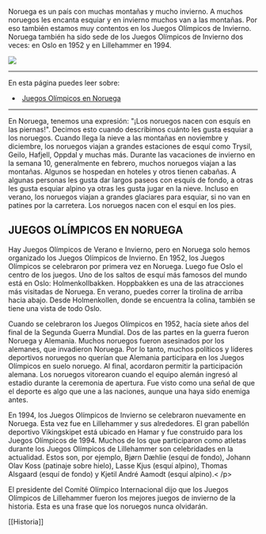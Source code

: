 Noruega es un país con muchas montañas y mucho invierno. A muchos noruegos les encanta esquiar y en invierno muchos van a las montañas. Por eso también estamos muy contentos en los Juegos Olímpicos de Invierno. Noruega también ha sido sede de los Juegos Olímpicos de Invierno dos veces: en Oslo en 1952 y en Lillehammer en 1994.

![](https://cdn.kursoria.no/pensum/elements/-_jmhngb.jpg)

---

En esta página puedes leer sobre:

-    [Juegos Olímpicos en Noruega](#juegos-ol%C3%ADmpicos-en-noruega)

---

En Noruega, tenemos una expresión: "¡Los noruegos nacen con esquís en las piernas!". Decimos esto cuando describimos cuánto les gusta esquiar a los noruegos. Cuando llega la nieve a las montañas en noviembre y diciembre, los noruegos viajan a grandes estaciones de esquí como Trysil, Geilo, Hafjell, Oppdal y muchas más. Durante las vacaciones de invierno en la semana 10, generalmente en febrero, muchos noruegos viajan a las montañas. Algunos se hospedan en hoteles y otros tienen cabañas. A algunas personas les gusta dar largos paseos con esquís de fondo, a otras les gusta esquiar alpino ya otras les gusta jugar en la nieve. Incluso en verano, los noruegos viajan a grandes glaciares para esquiar, si no van en patines por la carretera. Los noruegos nacen con el esquí en los pies.

## JUEGOS OLÍMPICOS EN NORUEGA

Hay Juegos Olímpicos de Verano e Invierno, pero en Noruega solo hemos organizado los Juegos Olímpicos de Invierno. En 1952, los Juegos Olímpicos se celebraron por primera vez en Noruega. Luego fue Oslo el centro de los juegos. Uno de los saltos de esquí más famosos del mundo está en Oslo: Holmenkollbakken. Hoppbakken es una de las atracciones más visitadas de Noruega. En verano, puedes correr la tirolina de arriba hacia abajo. Desde Holmenkollen, donde se encuentra la colina, también se tiene una vista de todo Oslo.

Cuando se celebraron los Juegos Olímpicos en 1952, hacía siete años del final de la Segunda Guerra Mundial. Dos de las partes en la guerra fueron Noruega y Alemania. Muchos noruegos fueron asesinados por los alemanes, que invadieron Noruega. Por lo tanto, muchos políticos y líderes deportivos noruegos no querían que Alemania participara en los Juegos Olímpicos en suelo noruego. Al final, acordaron permitir la participación alemana. Los noruegos vitorearon cuando el equipo alemán ingresó al estadio durante la ceremonia de apertura. Fue visto como una señal de que el deporte es algo que une a las naciones, aunque una haya sido enemiga antes.

En 1994, los Juegos Olímpicos de Invierno se celebraron nuevamente en Noruega. Esta vez fue en Lillehammer y sus alrededores. El gran pabellón deportivo Vikingskipet está ubicado en Hamar y fue construido para los Juegos Olímpicos de 1994. Muchos de los que participaron como atletas durante los Juegos Olímpicos de Lillehammer son celebridades en la actualidad. Estos son, por ejemplo, Bjørn Dæhlie (esquí de fondo), Johann Olav Koss (patinaje sobre hielo), Lasse Kjus (esquí alpino), Thomas Alsgaard (esquí de fondo) y Kjetil André Aamodt (esquí alpino).< /p>

El presidente del Comité Olímpico Internacional dijo que los Juegos Olímpicos de Lillehammer fueron los mejores juegos de invierno de la historia. Esta es una frase que los noruegos nunca olvidarán.


[[Historia]]